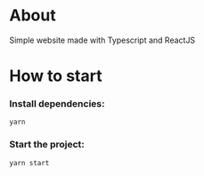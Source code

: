 # About 
Simple website made with Typescript and ReactJS


# How to start

### Install dependencies: 

`yarn`

### Start the project: 

`yarn start`